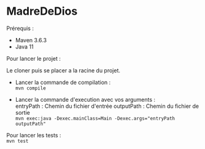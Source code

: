 # MadreDeDios

Prérequis : 
- Maven 3.6.3
- Java 11


Pour lancer le projet :

Le cloner puis se placer a la racine du projet.

- Lancer la commande de compilation :  
```mvn compile```

- Lancer la commande d'execution avec vos arguments :  
entryPath : Chemin du fichier d'entrée 
outputPath : Chemin du fichier de sortie  
```mvn exec:java -Dexec.mainClass=Main -Dexec.args="entryPath outputPath"```


Pour lancer les tests :  
```mvn test```

